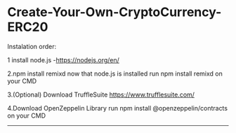 # Create-Your-Own-CryptoCurrency-ERC20
Instalation order:

1 install node.js
-https://nodejs.org/en/

2.npm install remixd
now that node.js is installed
run npm install remixd on your CMD

3.(Optional) Download TruffleSuite
https://www.trufflesuite.com/

4.Download OpenZeppelin Library
run npm install @openzeppelin/contracts
on your CMD

----------------------------------------------------------------------------------------------------------------------------------------

